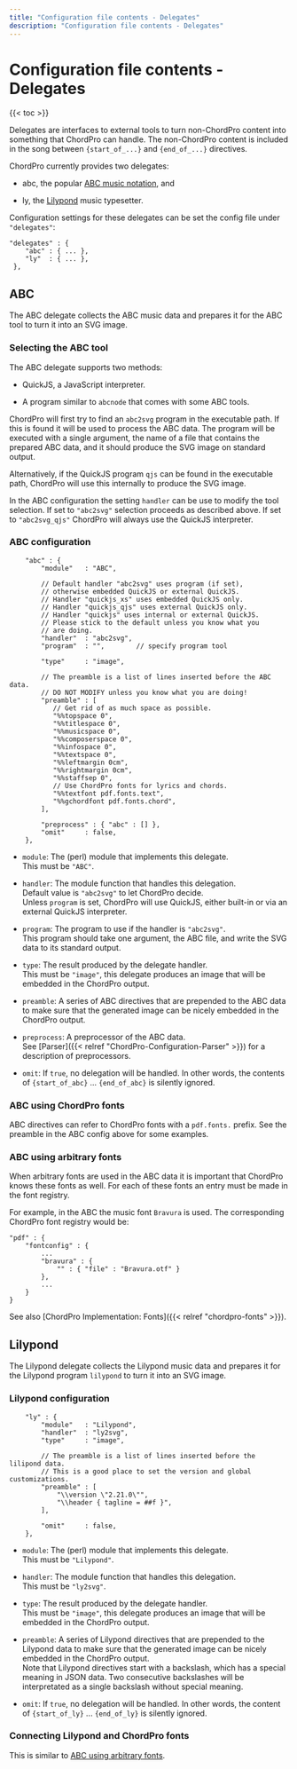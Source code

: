 ```yaml
---
title: "Configuration file contents - Delegates"
description: "Configuration file contents - Delegates"
---
```


# Configuration file contents - Delegates

{{< toc >}}

Delegates are interfaces to external tools to turn non-ChordPro
content into something that ChordPro can handle. The non-ChordPro
content is included in the song between `{start_of_...}` and
`{end_of_...}` directives.

ChordPro currently provides two delegates:

* abc, the popular [ABC music notation](https://www.abcnotation.com), and

* ly, the [Lilypond](https://lilypond.org) music typesetter.

Configuration settings for these delegates can be set the config file
under `"delegates"`:

    "delegates" : {
        "abc" : { ... },
        "ly"  : { ... },
     },

## ABC

The ABC delegate collects the ABC music data and prepares it for the
ABC tool to turn it into an SVG image. 

### Selecting the ABC tool

The ABC delegate supports two methods:

* QuickJS, a JavaScript interpreter. 

* A program similar to `abcnode` that comes with some ABC tools.

ChordPro will first try to find an `abc2svg` program in the executable
path. If this is found it will be used to process the ABC data. The
program will be executed with a single argument, the name of a file
that contains the prepared ABC data, and it should produce the SVG
image on standard output.

Alternatively, if the QuickJS program `qjs` can be found in the
executable path, ChordPro will use this internally to produce the SVG
image.

In the ABC configuration the setting `handler` can be use to modify
the tool selection. If set to `"abc2svg"` selection proceeds as
described above. If set to `"abc2svg_qjs"` ChordPro will always use the
QuickJS interpreter.

### ABC configuration

        "abc" : {
            "module"   : "ABC",

            // Default handler "abc2svg" uses program (if set),
            // otherwise embedded QuickJS or external QuickJS.
            // Handler "quickjs_xs" uses embedded QuickJS only.
            // Handler "quickjs_qjs" uses external QuickJS only.
            // Handler "quickjs" uses internal or external QuickJS.
            // Please stick to the default unless you know what you
            // are doing.
            "handler"  : "abc2svg",
            "program"  : "",		// specify program tool

            "type"     : "image",

            // The preamble is a list of lines inserted before the ABC data.
            // DO NOT MODIFY unless you know what you are doing!
            "preamble" : [
               // Get rid of as much space as possible.
               "%%topspace 0",
               "%%titlespace 0",
               "%%musicspace 0",
               "%%composerspace 0",
               "%%infospace 0",
               "%%textspace 0",
               "%%leftmargin 0cm",
               "%%rightmargin 0cm",
               "%%staffsep 0",
               // Use ChordPro fonts for lyrics and chords.
               "%%textfont pdf.fonts.text",
               "%%gchordfont pdf.fonts.chord",
            ],

            "preprocess" : { "abc" : [] },
            "omit"     : false,
        },

* `module`: The (perl) module that implements this delegate.  
  This must be `"ABC"`.

* `handler`: The module function that handles this delegation.  
  Default value is `"abc2svg"` to let ChordPro decide.  
  Unless `program` is set, ChordPro will use QuickJS, either built-in
  or via an external QuickJS interpreter.

* `program`: The program to use if the handler is `"abc2svg"`.  
  This program should take one argument, the ABC file, and write the
  SVG data to its standard output.

* `type`: The result produced by the delegate handler.  
  This must be `"image"`, this delegate
  produces an image that will be embedded in the ChordPro output.

* `preamble`: A series of ABC directives that are prepended to the ABC
  data to make sure that the generated image can be nicely embedded in
  the ChordPro output.

* `preprocess`: A preprocessor of the ABC data.  
  See [Parser]({{< relref "ChordPro-Configuration-Parser" >}}) for
  a description of preprocessors.
  
* `omit`: If `true`, no delegation will be handled. In other words,
  the contents of `{start_of_abc}` ... `{end_of_abc}` is silently
  ignored.

### ABC using ChordPro fonts

ABC directives can refer to ChordPro fonts with a `pdf.fonts.` prefix.
See the preamble in the ABC config above for some examples.

### ABC using arbitrary fonts

When arbitrary fonts are used in the ABC data it is important that
ChordPro knows these fonts as well. For each of these fonts an entry
must be made in the font registry.

For example, in the ABC the music font `Bravura` is used. The
corresponding ChordPro font registry would be:

    "pdf" : {
        "fontconfig" : {
            ...
            "bravura" : {
                "" : { "file" : "Bravura.otf" }
            },
            ...
        }
    }

See also [ChordPro Implementation: Fonts]({{<
relref "chordpro-fonts" >}}).

## Lilypond

The Lilypond delegate collects the Lilypond music data and prepares it
for the Lilypond program `lilypond` to turn it into an SVG image.

### Lilypond configuration

        "ly" : {
            "module"   : "Lilypond",
            "handler"  : "ly2svg",
            "type"     : "image",

            // The preamble is a list of lines inserted before the lilipond data.
            // This is a good place to set the version and global customizations.
            "preamble" : [
                "\\version \"2.21.0\"",
                "\\header { tagline = ##f }",
            ],

            "omit"     : false,
        },

* `module`: The (perl) module that implements this delegate.  
  This must be `"Lilypond"`.

* `handler`: The module function that handles this delegation.  
  This must be `"ly2svg"`.

* `type`: The result produced by the delegate handler.  
  This must be `"image"`, this delegate
  produces an image that will be embedded in the ChordPro output.

* `preamble`: A series of Lilypond directives that are prepended to
  the Lilypond data to make sure that the generated image can be
  nicely embedded in the ChordPro output.  
  Note that Lilypond directives start with a backslash, which has a
  special meaning in JSON data. Two consecutive backslashes will be
  interpretated as a single backslash without special meaning.

* `omit`: If `true`, no delegation will be handled. In other words,
  the content of `{start_of_ly}` ... `{end_of_ly}` is silently
  ignored.

### Connecting Lilypond and ChordPro fonts

This is similar to [ABC using arbitrary fonts](#abc-using-arbitrary-fonts).

